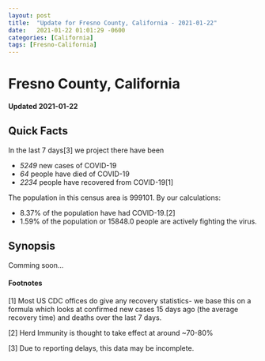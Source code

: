 ```yaml
---
layout: post
title:  "Update for Fresno County, California - 2021-01-22"
date:   2021-01-22 01:01:29 -0600
categories: [California]
tags: [Fresno-California]
---
```


# Fresno County, California
#### Updated 2021-01-22

## Quick Facts

In the last 7 days[3] we project there have been
- *5249* new cases of COVID-19
- *64* people have died of COVID-19
- *2234* people have recovered from COVID-19[1]

The population in this census area is 999101. By our calculations:
- 8.37% of the population have had COVID-19.[2]
- 1.59% of the population or 15848.0 people are actively fighting the virus.

## Synopsis

Comming soon...


#### Footnotes

[1] Most US CDC offices do give any recovery statistics- we base this on a formula which looks at confirmed new cases
15 days ago (the average recovery time) and deaths over the last 7 days.

[2] Herd Immunity is thought to take effect at around ~70-80%

[3] Due to reporting delays, this data may be incomplete.
 
    